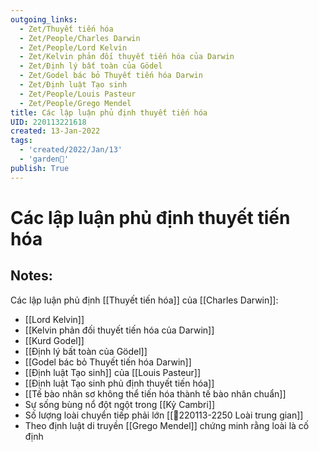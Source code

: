 ```yaml
---
outgoing_links:
  - Zet/Thuyết tiến hóa
  - Zet/People/Charles Darwin
  - Zet/People/Lord Kelvin
  - Zet/Kelvin phản đối thuyết tiến hóa của Darwin
  - Zet/Định lý bất toàn của Gödel
  - Zet/Godel bác bỏ Thuyết tiến hóa Darwin
  - Zet/Định luật Tạo sinh
  - Zet/People/Louis Pasteur
  - Zet/People/Grego Mendel
title: Các lập luận phủ định thuyết tiến hóa
UID: 220113221618
created: 13-Jan-2022
tags:
  - 'created/2022/Jan/13'
  - 'garden🏡'
publish: True
---
```

# Các lập luận phủ định thuyết tiến hóa

## Notes:
Các lập luận phủ định [[Thuyết tiến hóa]] của [[Charles Darwin]]:

- [[Lord Kelvin]]
- [[Kelvin phản đối thuyết tiến hóa của Darwin]]
- [[Kurd Godel]]
- [[Định lý bất toàn của Gödel]]
- [[Godel bác bỏ Thuyết tiến hóa Darwin]]
- [[Định luật Tạo sinh]] của [[Louis Pasteur]]
- [[Định luật Tạo sinh phủ định thuyết tiến hóa]]
- [[Tế bào nhân sơ không thể tiến hóa thành tế bào nhân chuẩn]]
- Sự sống bùng nổ đột ngột trong [[Kỷ Cambri]]
- Số lượng loài chuyển tiếp phải lớn [[💬220113-2250 Loài trung gian]]
- Theo định luật di truyền [[Grego Mendel]] chứng minh rằng loài là cố định



